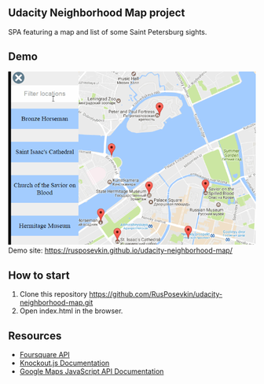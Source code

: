 ## Udacity Neighborhood Map project
SPA featuring a map and list of some Saint Petersburg sights.

## Demo
![Demo animation](https://raw.githubusercontent.com/RusPosevkin/udacity-neighborhood-map/master/Demo.gif "Demo animation")
Demo site: https://rusposevkin.github.io/udacity-neighborhood-map/

## How to start
1. Clone this repository https://github.com/RusPosevkin/udacity-neighborhood-map.git
2. Open index.html in the browser.

## Resources
* [Foursquare API](https://developer.foursquare.com/)
* [Knockout.js Documentation](http://knockoutjs.com/documentation/introduction.html)
* [Google Maps JavaScript API Documentation](https://developers.google.com/maps/documentation/javascript/tutorial)
